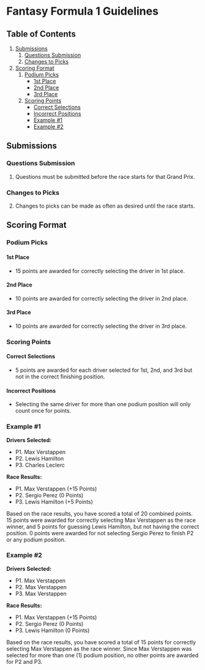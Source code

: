 # Fantasy Formula 1 Guidelines

## Table of Contents
1. [Submissions](#submissions)
    1. [Questions Submission](#questions-submission)
    2. [Changes to Picks](#changes-to-picks)
2. [Scoring Format](#scoring-format)
    1. [Podium Picks](#podium-picks)
        - [1st Place](#1st-place)
        - [2nd Place](#2nd-place)
        - [3rd Place](#3rd-place)
    2. [Scoring Points](#scoring-points)
        - [Correct Selections](#correct-selections)
        - [Incorrect Positions](#incorrect-positions)
        - [Example #1](#example-1)
        - [Example #2](#example-2)

## Submissions

### Questions Submission
1. Questions must be submitted before the race starts for that Grand Prix.

### Changes to Picks
2. Changes to picks can be made as often as desired until the race starts.

## Scoring Format

### Podium Picks

#### 1st Place
- 15 points are awarded for correctly selecting the driver in 1st place.

#### 2nd Place
- 10 points are awarded for correctly selecting the driver in 2nd place.

#### 3rd Place
- 10 points are awarded for correctly selecting the driver in 3rd place.

### Scoring Points

#### Correct Selections
- 5 points are awarded for each driver selected for 1st, 2nd, and 3rd but not in the correct finishing position.

#### Incorrect Positions
- Selecting the same driver for more than one podium position will only count once for points.

### Example #1
**Drivers Selected:**
- P1. Max Verstappen
- P2. Lewis Hamilton
- P3. Charles Leclerc

**Race Results:**
- P1. Max Verstappen (+15 Points)
- P2. Sergio Perez (0 Points)
- P3. Lewis Hamilton (+5 Points)

Based on the race results, you have scored a total of 20 combined points. 15 points were awarded for correctly selecting Max Verstappen as the race winner, and 5 points for guessing Lewis Hamilton, but not having the correct position. 0 points were awarded for not selecting Sergio Perez to finish P2 or any podium position.

### Example #2
**Drivers Selected:**
- P1. Max Verstappen
- P2. Max Verstappen
- P3. Max Verstappen

**Race Results:**
- P1. Max Verstappen (+15 Points)
- P2. Sergio Perez (0 Points)
- P3. Lewis Hamilton (0 Points)

Based on the race results, you have scored a total of 15 points for correctly selecting Max Verstappen as the race winner. Since Max Verstappen was selected for more than one (1) podium position, no other points are awarded for P2 and P3.